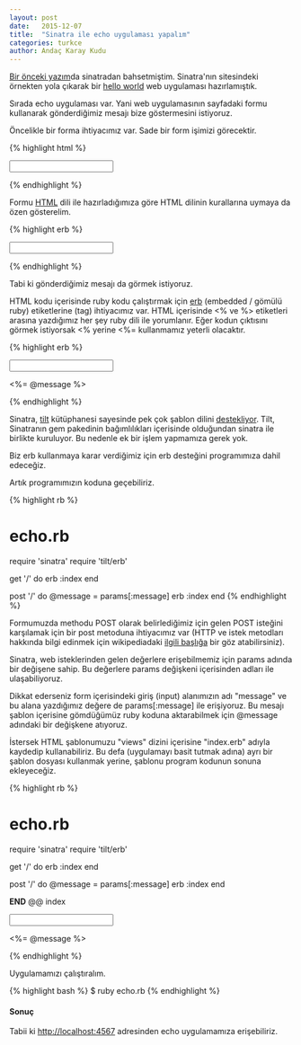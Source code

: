 ```yaml
---
layout: post
date:   2015-12-07
title:  "Sinatra ile echo uygulaması yapalım"
categories: turkce
author: Andaç Karay Kudu
---
```


[Bir önceki yazım](http://akkudu.com/turkce/sinatra-ile-tanistiniz-mi.html)da
sinatradan bahsetmiştim. Sinatra'nın sitesindeki örnekten yola çıkarak
bir [hello world](https://en.wikipedia.org/wiki/Hello_world_program) web
uygulaması hazırlamıştık.

Sırada echo uygulaması var. Yani web uygulamasının sayfadaki formu
kullanarak gönderdiğimiz mesajı bize göstermesini istiyoruz.

Öncelikle bir forma ihtiyacımız var. Sade bir form işimizi görecektir.

{% highlight html %}
<form method="POST">
  <input type="text" name="message">
</form>
{% endhighlight %}

Formu [HTML](https://en.wikipedia.org/wiki/HTML) dili ile hazırladığımıza
göre HTML dilinin kurallarına uymaya da özen gösterelim.

{% highlight erb %}
<!DOCTYPE html>
<html>
  <head>
    <title>echo</title>
  </head>
  <body>
    <form method="POST">
      <input type="text" name="message">
    </form>
  </body>
</html>
{% endhighlight %}

Tabi ki gönderdiğimiz mesajı da görmek istiyoruz.

HTML kodu içerisinde ruby kodu çalıştırmak için
[erb](https://en.wikipedia.org/wiki/ERuby) (embedded / gömülü ruby)
etiketlerine (tag) ihtiyacımız var. HTML içerisinde <% ve %> etiketleri
arasına yazdığımız her şey ruby dili ile yorumlanır. Eğer kodun
çıktısını görmek istiyorsak <% yerine <%= kullanmamız yeterli
olacaktır.

{% highlight erb %}
<!DOCTYPE html>
<html>
  <head>
    <title>echo</title>
  </head>
  <body>
    <form method="POST">
      <input type="text" name="message">
    </form>
    <p><%= @message %></p>
  </body>
</html>
{% endhighlight %}

Sinatra, [tilt](https://github.com/rtomayko/tilt) kütüphanesi sayesinde
pek çok şablon dilini [destekliyor](http://www.sinatrarb.com/intro.html#Views%20/%20Templates).
Tilt, Sinatranın gem pakedinin bağımlılıkları içerisinde olduğundan
sinatra ile birlikte kuruluyor. Bu nedenle ek bir işlem yapmamıza gerek yok.

Biz erb kullanmaya karar verdiğimiz için erb desteğini programımıza
dahil edeceğiz.

Artık programımızın koduna geçebiliriz.

{% highlight rb %}
# echo.rb
require 'sinatra'
require 'tilt/erb'

get '/' do
  erb :index
end

post '/' do
  @message = params[:message]
  erb :index
end
{% endhighlight %}

Formumuzda methodu POST olarak belirlediğimiz için gelen POST isteğini
karşılamak için bir post metoduna ihtiyacımız var (HTTP ve istek
metodları hakkında bilgi edinmek için wikipediadaki
[ilgili başlığa](https://en.wikipedia.org/wiki/Hypertext_Transfer_Protocol#Request_methods)
bir göz atabilirsiniz).

Sinatra, web isteklerinden gelen değerlere erişebilmemiz için params
adında bir değişene sahip. Bu değerlere params değişkeni içerisinden
adları ile ulaşabiliyoruz.

Dikkat ederseniz form içerisindeki giriş (input) alanımızın adı
"message" ve bu alana yazdığımız değere de params[:message] ile erişiyoruz.
Bu mesajı şablon içerisine gömdüğümüz ruby koduna aktarabilmek için
@message adındaki bir değişkene atıyoruz.

İstersek HTML şablonumuzu "views" dizini içerisine "index.erb" adıyla
kaydedip kullanabiliriz. Bu defa (uygulamayı basit tutmak adına) ayrı
bir şablon dosyası kullanmak yerine, şablonu program kodunun sonuna
ekleyeceğiz.

{% highlight rb %}
# echo.rb
require 'sinatra'
require 'tilt/erb'

get '/' do
  erb :index
end

post '/' do
  @message = params[:message]
  erb :index
end

__END__
@@ index
<!DOCTYPE html>
<html>
  <head>
    <title>echo</title>
  </head>
  <body>
    <form method="POST">
      <input type="text" name="message">
    </form>
    <p><%= @message %></p>
  </body>
</html>
{% endhighlight %}

Uygulamamızı çalıştıralım.

{% highlight bash %}
$ ruby echo.rb
{% endhighlight %}

#### Sonuç

Tabii ki [http://localhost:4567](http://localhost:4567) adresinden
echo uygulamamıza erişebiliriz.
